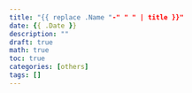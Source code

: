 ```yaml
---
title: "{{ replace .Name "-" " " | title }}"
date: {{ .Date }}
description: ""
draft: true
math: true
toc: true
categories: [others]
tags: []
---
```



